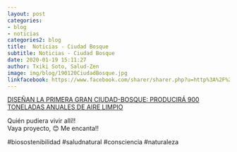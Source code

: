 ```yaml
---
layout: post
categories:
- blog
- noticias
categories2: blog
title:  Noticias - Ciudad Bosque
subtitle: Noticias - Ciudad Bosque
date: 2020-01-19 15:11:27
author: Txiki Soto, Salud-Zen
image: img/blog/190120CiudadBosque.jpg
linkfacebook: https://www.facebook.com/sharer/sharer.php?u=http%3A%2F%2Fwww.salud-zen.com%2Fblog%2Fnoticias%2F2020%2F01%2F19%2Fnoticias-ciudad-bosque.html&amp;src=sdkpreparse
---
```

[DISEÑAN LA PRIMERA GRAN CIUDAD-BOSQUE: PRODUCIRÁ 900 TONELADAS ANUALES DE AIRE LIMPIO][Enlace]

Quién pudiera vivir allí!!   
Vaya proyecto, 😊 Me encanta!!



#biosostenibilidad
#saludnatural
#consciencia
#naturaleza

[Enlace]:https://muhimu.es/medio-ambiente/china-ciudad-bosque/?fbclid=IwAR1_3dW4dUhBSUU4Jg4fYiY9HN36fcfz5OTrLun91Aen3b1JBTrXGMgklgA
